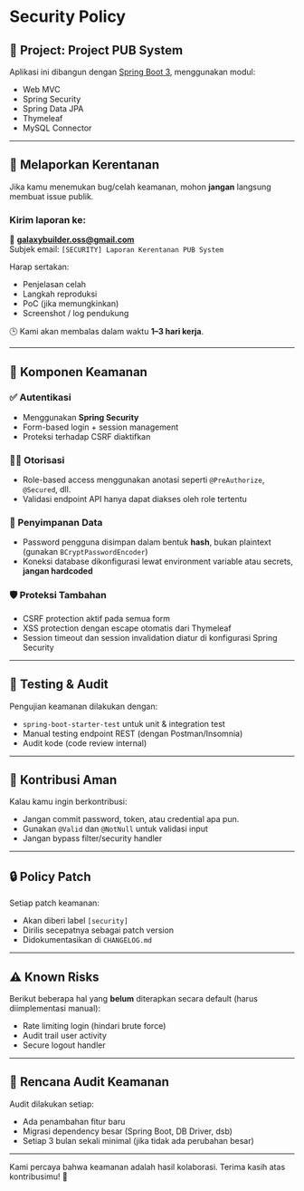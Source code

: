 # Security Policy

## 🧭 Project: Project PUB System

Aplikasi ini dibangun dengan [Spring Boot 3](https://spring.io/projects/spring-boot), menggunakan modul:
- Web MVC
- Spring Security
- Spring Data JPA
- Thymeleaf
- MySQL Connector

---

## 📢 Melaporkan Kerentanan

Jika kamu menemukan bug/celah keamanan, mohon **jangan** langsung membuat issue publik.

### Kirim laporan ke:
📧 **galaxybuilder.oss@gmail.com**  
Subjek email: `[SECURITY] Laporan Kerentanan PUB System`

Harap sertakan:
- Penjelasan celah
- Langkah reproduksi
- PoC (jika memungkinkan)
- Screenshot / log pendukung

🕒 Kami akan membalas dalam waktu **1–3 hari kerja**.

---

## 🧱 Komponen Keamanan

### ✅ Autentikasi
- Menggunakan **Spring Security**
- Form-based login + session management
- Proteksi terhadap CSRF diaktifkan

### 🧑‍💻 Otorisasi
- Role-based access menggunakan anotasi seperti `@PreAuthorize`, `@Secured`, dll.
- Validasi endpoint API hanya dapat diakses oleh role tertentu

### 🔐 Penyimpanan Data
- Password pengguna disimpan dalam bentuk **hash**, bukan plaintext (gunakan `BCryptPasswordEncoder`)
- Koneksi database dikonfigurasi lewat environment variable atau secrets, **jangan hardcoded**

### 🛡️ Proteksi Tambahan
- CSRF protection aktif pada semua form
- XSS protection dengan escape otomatis dari Thymeleaf
- Session timeout dan session invalidation diatur di konfigurasi Spring Security

---

## 🧪 Testing & Audit

Pengujian keamanan dilakukan dengan:
- `spring-boot-starter-test` untuk unit & integration test
- Manual testing endpoint REST (dengan Postman/Insomnia)
- Audit kode (code review internal)

---

## 🤝 Kontribusi Aman

Kalau kamu ingin berkontribusi:
- Jangan commit password, token, atau credential apa pun.
- Gunakan `@Valid` dan `@NotNull` untuk validasi input
- Jangan bypass filter/security handler

---

## 🔒 Policy Patch

Setiap patch keamanan:
- Akan diberi label `[security]`
- Dirilis secepatnya sebagai patch version
- Didokumentasikan di `CHANGELOG.md`

---

## ⚠️ Known Risks

Berikut beberapa hal yang **belum** diterapkan secara default (harus diimplementasi manual):
- Rate limiting login (hindari brute force)
- Audit trail user activity
- Secure logout handler

---

## 📅 Rencana Audit Keamanan

Audit dilakukan setiap:
- Ada penambahan fitur baru
- Migrasi dependency besar (Spring Boot, DB Driver, dsb)
- Setiap 3 bulan sekali minimal (jika tidak ada perubahan besar)

---

Kami percaya bahwa keamanan adalah hasil kolaborasi. Terima kasih atas kontribusimu! 💪
